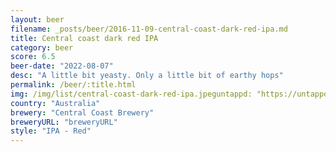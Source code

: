 ```yaml
---
layout: beer
filename: _posts/beer/2016-11-09-central-coast-dark-red-ipa.md
title: Central coast dark red IPA
category: beer
score: 6.5
beer-date: "2022-08-07"
desc: "A little bit yeasty. Only a little bit of earthy hops"
permalink: /beer/:title.html
img: /img/list/central-coast-dark-red-ipa.jpeguntappd: "https://untappd.com/b/central-coast-brewery-dark-red-ipa/4682516"
country: "Australia"
brewery: "Central Coast Brewery"
breweryURL: "breweryURL"
style: "IPA - Red"
---
```

